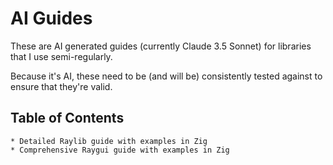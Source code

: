 # AI Guides
These are AI generated guides (currently Claude 3.5 Sonnet) for libraries that I use semi-regularly.

Because it's AI, these need to be (and will be) consistently tested against to ensure that they're valid.

## Table of Contents
    * Detailed Raylib guide with examples in Zig
    * Comprehensive Raygui guide with examples in Zig
